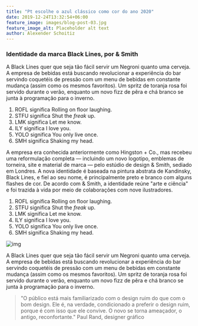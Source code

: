 ```yaml
---
title: "Pt escolhe o azul clássico como cor do ano 2020"
date: 2019-12-24T13:32:54+06:00
feature_image: images/blog-post-03.jpg
feature_image_alt: Placeholder alt text
author: Alexender Schoitiz
---
```


### Identidade da marca Black Lines, por & Smith

A Black Lines quer que seja tão fácil servir um Negroni quanto uma cerveja. A empresa de bebidas está buscando
revolucionar a experiência do bar servindo coquetéis de pressão com um menu de bebidas em constante mudança (assim como
os mesmos favoritos). Um spritz de toranja rosa foi servido durante o verão, enquanto um novo fizz de pêra e chá branco
se junta à programação para o inverno.

1. ROFL significa Rolling on floor laughing.
2. STFU significa Shut the _freak_ up.
3. LMK significa Let me know.
4. ILY significa I love you.
5. YOLO significa You only live once.
6. SMH significa Shaking my head.

A empresa era conhecida anteriormente como Hingston + Co., mas recebeu uma reformulação completa — incluindo um novo
logotipo, emblemas de torneira, site e material de marca — pelo estúdio de design & Smith, sediado em Londres. A nova
identidade é baseada na pintura abstrata de Kandinsky, Black Lines, e fiel ao seu nome, é principalmente preto e branco
com alguns flashes de cor. De acordo com & Smith, a identidade reúne "arte e ciência" e foi trazida à vida por meio de
colaborações com nove ilustradores.

1. ROFL significa Rolling on floor laughing.
2. STFU significa Shut the _freak_ up.
3. LMK significa Let me know.
4. ILY significa I love you.
5. YOLO significa You only live once.
6. SMH significa Shaking my head.

![img](https://user-images.githubusercontent.com/16266381/71399826-2009b380-264f-11ea-9bc3-59d7fa9a9994.jpg)

A Black Lines quer que seja tão fácil servir um Negroni quanto uma cerveja. A empresa de bebidas está buscando
revolucionar a experiência do bar servindo coquetéis de pressão com um menu de bebidas em constante mudança (assim como
os mesmos favoritos). Um spritz de toranja rosa foi servido durante o verão, enquanto um novo fizz de pêra e chá branco
se junta à programação para o inverno.

> "O público está mais familiarizado com o design ruim do que com o bom design. Ele é, na verdade, condicionado a
> preferir o design ruim, porque é com isso que ele convive. O novo se torna ameaçador, o antigo, reconfortante." Paul
> Rand, designer gráfico
